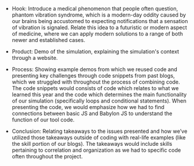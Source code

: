 * Hook: Introduce a medical phenomenon that people often question, phantom vibration syndrome, which is a modern-day oddity caused by our brains being accustomed to expecting notifications that a sensation of vibration is signaled. Relate this idea to a futuristic or modern aspect of medicine, where we can apply modern solutions to a range of both newer and established cases. 

* Product: Demo of the simulation, explaining the simulation's context through a website.
   
* Process: Showing example demos from which we reused code and presenting key challenges through code snippets from past blogs, which we struggled with throughout the process of combining code. The code snippets would consists of code which relates to what we learned this year and the code which determines the main functionality of our simulation (specifically loops and conditional statements). When presenting the code, we would emphasize how we had to find connections between basic JS and Babylon JS to understand the function of our tool code.  

* Conclusion: Relating takeaways to the issues presented and how we’ve utilized those takeaways outside of coding with real-life examples (like the skill portion of our blogs). The takeaways would include skills pertaining to correlation and organization as we had to specific code often throughout the project. 
